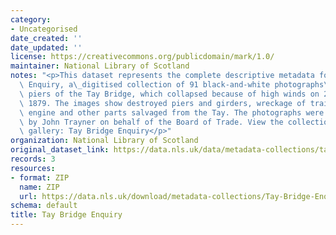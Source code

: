 ```yaml
---
category:
- Uncategorised
date_created: ''
date_updated: ''
license: https://creativecommons.org/publicdomain/mark/1.0/
maintainer: National Library of Scotland
notes: "<p>This dataset represents the complete descriptive metadata for the Tay Bridge\
  \ Enquiry, a\_digitised collection of 91 black-and-white photographs\_the wrecked\
  \ piers of the Tay Bridge, which collapsed because of high winds on 28 December\
  \ 1879. The images show destroyed piers and girders, wreckage of train and steam\
  \ engine and other parts salvaged from the Tay. The photographs were commissioned\
  \ by John Trayner on behalf of the Board of Trade. View the collection on the image\
  \ gallery: Tay Bridge Enquiry</p>"
organization: National Library of Scotland
original_dataset_link: https://data.nls.uk/data/metadata-collections/tay-bridge-enquiry/
records: 3
resources:
- format: ZIP
  name: ZIP
  url: https://data.nls.uk/download/metadata-collections/Tay-Bridge-Enquiry.zip
schema: default
title: Tay Bridge Enquiry
---
```

